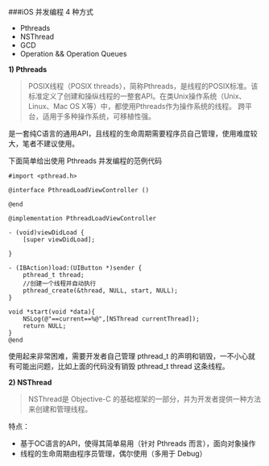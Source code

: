  ###iOS 并发编程 4 种方式
 
 - Pthreads
 - NSThread
 - GCD
 - Operation && Operation Queues
 
**1) Pthreads**
>POSIX线程（POSIX threads），简称Pthreads，是线程的POSIX标准。该标准定义了创建和操纵线程的一整套API。在类Unix操作系统（Unix、Linux、Mac OS X等）中，都使用Pthreads作为操作系统的线程。
跨平台，适用于多种操作系统，可移植性强。

是一套纯C语言的通用API，且线程的生命周期需要程序员自己管理，使用难度较大，笔者不建议使用。

下面简单给出使用 Pthreads 并发编程的范例代码
```
#import <pthread.h>

@interface PthreadLoadViewController ()

@end

@implementation PthreadLoadViewController

- (void)viewDidLoad {
    [super viewDidLoad];
    
}

- (IBAction)load:(UIButton *)sender {
    pthread_t thread;
    //创建一个线程并自动执行
    pthread_create(&thread, NULL, start, NULL);
}

void *start(void *data){
    NSLog(@"==current==%@",[NSThread currentThread]);
    return NULL;
}
@end
```
使用起来非常困难，需要开发者自己管理 pthread_t 的声明和销毁，一不小心就有可能出问题，比如上面的代码没有销毁 pthread_t thread 这条线程。

**2) NSThread**
>NSThread是 Objective-C 的基础框架的一部分，并为开发者提供一种方法来创建和管理线程。

特点：

- 基于OC语言的API，使得其简单易用（针对 Pthreads 而言），面向对象操作
- 线程的生命周期由程序员管理，偶尔使用（多用于 Debug）